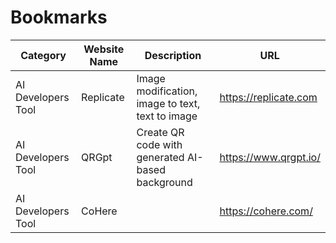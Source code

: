 # Bookmarks

|Category | Website Name | Description | URL |
|---|---|---|---|
| AI Developers Tool | Replicate | Image modification, image to text, text to image | https://replicate.com |
| AI Developers Tool | QRGpt | Create QR code with generated AI-based background | https://www.qrgpt.io/|
| AI Developers Tool | CoHere | | https://cohere.com/ |

